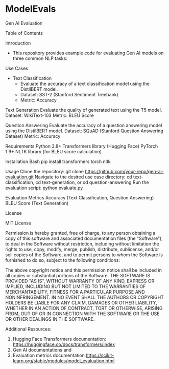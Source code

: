 # ModelEvals

Gen AI Evaluation

Table of Contents

Introduction

  - This repository provides example code for evaluating Gen AI models on three common NLP tasks:

Use Cases
 
  - Text Classification
      - Evaluate the accuracy of a text classification model using the DistilBERT model.
      - Dataset: SST-2 (Stanford Sentiment Treebank)
      - Metric: Accuracy
  
  Text Generation
      Evaluate the quality of generated text using the T5 model.
      Dataset: WikiText-103
      Metric: BLEU Score
  
  Question Answering
      Evaluate the accuracy of a question answering model using the DistilBERT model.
      Dataset: SQuAD (Stanford Question Answering Dataset)
      Metric: Accuracy
  
  Requirements
      Python 3.8+
      Transformers library (Hugging Face)
      PyTorch 1.9+
      NLTK library (for BLEU score calculation)
  
  Installation
      Bash
      pip install transformers torch nltk
  
  Usage
      Clone the repository: git clone https://github.com/your-repo/gen-ai-evaluation.git
      Navigate to the desired use case directory: cd text-classification, cd text-generation, or cd question-answering
      Run the evaluation script: python evaluate.py
  
  Evaluation Metrics
      Accuracy (Text Classification, Question Answering)
      BLEU Score (Text Generation)

License

MIT License

Permission is hereby granted, free of charge, to any person obtaining a copy of this software and associated documentation files (the "Software"), to deal in the Software without restriction, including without limitation the rights to use, copy, modify, merge, publish, distribute, sublicense, and/or sell copies of the Software, and to permit persons to whom the Software is furnished to do so, subject to the following conditions:

The above copyright notice and this permission notice shall be included in all copies or substantial portions of the Software.
THE SOFTWARE IS PROVIDED "AS IS", WITHOUT WARRANTY OF ANY KIND, EXPRESS OR IMPLIED, INCLUDING BUT NOT LIMITED TO THE WARRANTIES OF MERCHANTABILITY, FITNESS FOR A PARTICULAR PURPOSE AND NONINFRINGEMENT. IN NO EVENT SHALL THE AUTHORS OR COPYRIGHT HOLDERS BE LIABLE FOR ANY CLAIM, DAMAGES OR OTHER LIABILITY, WHETHER IN AN ACTION OF CONTRACT, TORT OR OTHERWISE, ARISING FROM, OUT OF OR IN CONNECTION WITH THE SOFTWARE OR THE USE OR OTHER DEALINGS IN THE SOFTWARE.

Additional Resources:
1) Hugging Face Transformers documentation: https://huggingface.co/docs/transformers/index 
2) Gen AI documentations and 
3) Evaluation metrics documentation:https://scikit-learn.org/stable/modules/model_evaluation.html 
